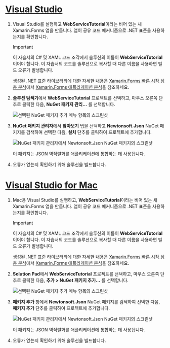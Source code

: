 # <a name="visual-studiotabvswin"></a>[Visual Studio](#tab/vswin)

1. Visual Studio를 실행하고 **WebServiceTutorial**이라는 비어 있는 새 Xamarin.Forms 앱을 만듭니다. 앱이 공유 코드 메커니즘으로 .NET 표준을 사용하는지를 확인합니다.

    > [!IMPORTANT]
    > 이 자습서의 C# 및 XAML 코드 조각에서 솔루션의 이름이 **WebServiceTutorial**이어야 합니다. 이 자습서의 코드를 솔루션으로 복사할 때 다른 이름을 사용하면 빌드 오류가 발생합니다.

    생성된 .NET 표준 라이브러리에 대한 자세한 내용은 [Xamarin.Forms 빠른 시작 심층 분석](~/get-started/first-app/index.md)에서 [Xamarin.Forms 애플리케이션 분석](~/get-started/first-app/index.md)을 참조하세요.

1. **솔루션 탐색기**에서 **WebServiceTutorial** 프로젝트를 선택하고, 마우스 오른쪽 단추로 클릭한 다음, **NuGet 패키지 관리...** 를 선택합니다.

    ![선택된 NuGet 패키지 추가 메뉴 항목의 스크린샷](../images/vs/add-nuget-packages.png "NuGet 패키지 추가 메뉴 항목")

1. **NuGet 패키지 관리자**에서 **찾아보기** 탭을 선택하고 **Newtonsoft.Json** NuGet 패키지를 검색하여 선택한 다음, **설치** 단추를 클릭하여 프로젝트에 추가합니다.

    ![NuGet 패키지 관리자에서 Newtonsoft.Json NuGet 패키지의 스크린샷](../images/vs/add-package.png "Newtonsoft.Json NuGet 패키지")

    이 패키지는 JSON 역직렬화를 애플리케이션에 통합하는 데 사용됩니다.

1. 오류가 없는지 확인하기 위해 솔루션을 빌드합니다.

# <a name="visual-studio-for-mactabvsmac"></a>[Visual Studio for Mac](#tab/vsmac)

1. Mac용 Visual Studio를 실행하고, **WebServiceTutorial**이라는 비어 있는 새 Xamarin.Forms 앱을 만듭니다. 앱이 공유 코드 메커니즘으로 .NET 표준을 사용하는지를 확인합니다.

    > [!IMPORTANT]
    > 이 자습서의 C# 및 XAML 코드 조각에서 솔루션의 이름이 **WebServiceTutorial**이어야 합니다. 이 자습서의 코드를 솔루션으로 복사할 때 다른 이름을 사용하면 빌드 오류가 발생합니다.

    생성된 .NET 표준 라이브러리에 대한 자세한 내용은 [Xamarin.Forms 빠른 시작 심층 분석](~/get-started/first-app/index.md)에서 [Xamarin.Forms 애플리케이션 분석](~/get-started/first-app/index.md)을 참조하세요.

1. **Solution Pad**에서 **WebServiceTutorial** 프로젝트를 선택하고, 마우스 오른쪽 단추로 클릭한 다음, **추가 > NuGet 패키지 추가...** 를 선택합니다.

    ![선택된 NuGet 패키지 추가 메뉴 항목의 스크린샷](../images/vsmac/add-nuget-packages.png "NuGet 패키지 추가 메뉴 항목")

1. **패키지 추가** 창에서 **Newtonsoft.Json** NuGet 패키지를 검색하여 선택한 다음, **패키지 추가** 단추를 클릭하여 프로젝트에 추가합니다.

    ![NuGet 패키지 관리자에서 Newtonsoft.Json NuGet 패키지의 스크린샷](../images/vsmac/add-package.png "Newtonsoft.Json NuGet 패키지")

    이 패키지는 JSON 역직렬화를 애플리케이션에 통합하는 데 사용됩니다.

1. 오류가 없는지 확인하기 위해 솔루션을 빌드합니다.

